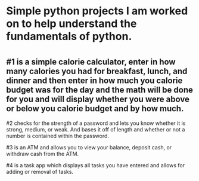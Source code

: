<h1>Simple python projects I am worked on to help understand the fundamentals of python.<h1>
<h2>#1 is a simple calorie calculator, enter in how many calories you had for breakfast, lunch, and dinner and then enter in how much you calorie budget was for the day and the math will be done for you and will display whether you were above or below you calorie budget and by how much.</h2>
<p>#2 checks for the strength of a password and lets you know whether it is strong, medium, or weak. And bases it off of length and whether or not a number is contained within the password.</p>
<p>#3 is an ATM and allows you to view your balance, deposit cash, or withdraw cash from the ATM.</p>
<p>#4 is a task app which displays all tasks you have entered and allows for adding or removal of tasks. </p>
